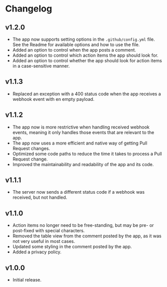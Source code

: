 # Changelog

## v1.2.0

<!--Releasenotes start-->
- The app now supports setting options in the `.github/config.yml` file. See the Readme for available options and how to use the file.
- Added an option to control when the app posts a comment.
- Added an option to control which action items the app should look for.
- Added an option to control whether the app should look for action items in a case-sensitive manner.
<!--Releasenotes end-->

## v1.1.3

- Replaced an exception with a 400 status code when the app receives a webhook event with en empty payload.

## v1.1.2

- The app now is more restrictive when handling received webhook events, meaning it only handles those events that are relevant to the app.
- The app now uses a more efficient and native way of getting Pull Request changes.
- Optimized some code paths to reduce the time it takes to process a Pull Request change.
- Improved the maintainability and readability of the app and its code.

## v1.1.1

- The server now sends a different status code if a webhook was received, but not handled.

## v1.1.0

- Action items no longer need to be free-standing, but may be pre- or post-fixed with special characters.
- Removed the table view from the comment posted by the app, as it was not very useful in most cases.
- Updated some styling in the comment posted by the app.
- Added a privacy policy.


## v1.0.0

- Initial release.
